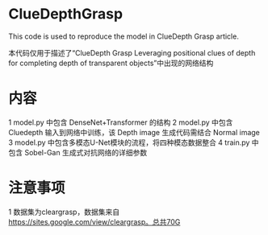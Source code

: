 # ClueDepthGrasp
This code is used to reproduce the model in ClueDepth Grasp article.

本代码仅用于描述了“ClueDepth Grasp Leveraging positional clues of depth for completing depth of transparent objects”中出现的网络结构

# 内容
1 model.py 中包含 DenseNet+Transformer 的结构
2 model.py 中包含 Cluedepth 输入到网络中训练，该 Depth image 生成代码需结合 Normal image
3 model.py 中包含多模态U-Net模块的流程，将四种模态数据整合
4 train.py 中包含 Sobel-Gan 生成式对抗网络的详细参数

# 注意事项
1 数据集为cleargrasp，数据集来自 https://sites.google.com/view/cleargrasp。总共70G
